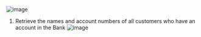 

![image](https://github.com/AISHWARYA-THOMAS/MBA-BDM-/assets/125996803/5998a939-55db-4b21-b0d9-4901c74320f2)
							
1. Retrieve the names and account numbers of all customers who have an account in the Bank
![image](https://github.com/AISHWARYA-THOMAS/MBA-BDM-/assets/125996803/cd08e416-58f0-481a-aa8b-f7e84b452c8e)
